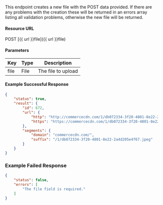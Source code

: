 <!--
@title Create new file
@author Moltin Ltd
@description Creates a new file

@sidebar 1
@family Files
@rate No
@auth Yes
@format JSON
@http POST
@version beta
-->

This endpoint creates a new file with the POST data provided. If there are any problems with the creation these will be returned in an errors array listing all validation problems, otherwise the new file will be returned.


#### Resource URL
POST [{{ url }}file]({{ url }}file)


#### Parameters
Key | Type | Description
--- | ---- | -----------
file | File | The file to upload

<!--code-->
#### Example Successful Response
``` json
{
    "status": true,
    "result": {
        "id": 672,
        "url": {
            "http": "http://commercecdn.com/1/db072334-3f20-4801-8e22-2a4d205e4f67.jpeg",
            "https": "https://commercecdn.com/1/db072334-3f20-4801-8e22-2a4d205e4f67.jpeg"
        },
        "segments": {
            "domain": "commercecdn.com/",
            "suffix": "/1/db072334-3f20-4801-8e22-2a4d205e4f67.jpeg"
        }
    }
}
```


### Example Failed Response
``` json
{
    "status": false,
    "errors": [
        "The file field is required."
    ]
}
```
<!--/code-->